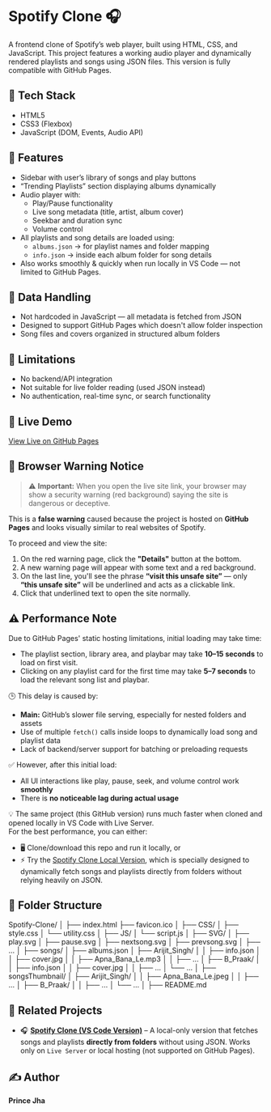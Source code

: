 # Spotify Clone 🎧

A frontend clone of Spotify’s web player, built using HTML, CSS, and JavaScript. This project features a working audio player and dynamically rendered playlists and songs using JSON files. This version is fully compatible with GitHub Pages.

## 🔧 Tech Stack
- HTML5
- CSS3 (Flexbox)
- JavaScript (DOM, Events, Audio API)

## 📱 Features
- Sidebar with user’s library of songs and play buttons
- “Trending Playlists” section displaying albums dynamically
- Audio player with:
  - Play/Pause functionality
  - Live song metadata (title, artist, album cover)
  - Seekbar and duration sync
  - Volume control
- All playlists and song details are loaded using:
  - `albums.json` → for playlist names and folder mapping
  - `info.json` → inside each album folder for song details
- Also works smoothly & quickly when run locally in VS Code — not limited to GitHub Pages.

## 📁 Data Handling
- Not hardcoded in JavaScript — all metadata is fetched from JSON
- Designed to support GitHub Pages which doesn't allow folder inspection
- Song files and covers organized in structured album folders

## 🚫 Limitations
- No backend/API integration
- Not suitable for live folder reading (used JSON instead)
- No authentication, real-time sync, or search functionality

## 🚀 Live Demo
[View Live on GitHub Pages](https://pjha91275.github.io/Spotify-Clone/)

## 🛑 Browser Warning Notice

> ⚠️ **Important:** When you open the live site link, your browser may show a security warning (red background) saying the site is dangerous or deceptive.

This is a **false warning** caused because the project is hosted on **GitHub Pages** and looks visually similar to real websites of Spotify.

To proceed and view the site:

1. On the red warning page, click the **"Details"** button at the bottom.  
2. A new warning page will appear with some text and a red background.  
3. On the last line, you'll see the phrase **“visit this unsafe site”** — only **“this unsafe site”** will be underlined and acts as a clickable link.  
4. Click that underlined text to open the site normally.

## ⚠️ Performance Note

Due to GitHub Pages' static hosting limitations, initial loading may take time:

- The playlist section, library area, and playbar may take **10–15 seconds** to load on first visit.
- Clicking on any playlist card for the first time may take **5–7 seconds** to load the relevant song list and playbar.

🕒 This delay is caused by:
- **Main:** GitHub’s slower file serving, especially for nested folders and assets
- Use of multiple `fetch()` calls inside loops to dynamically load song and playlist data
- Lack of backend/server support for batching or preloading requests
 
✅ However, after this initial load:
- All UI interactions like play, pause, seek, and volume control work **smoothly**
- There is **no noticeable lag during actual usage**

💡 The same project (this GitHub version) runs much faster when cloned and opened locally in VS Code with Live Server.  
For the best performance, you can either:
- 🖥️ Clone/download this repo and run it locally, or  
- ⚡ Try the [Spotify Clone Local Version](https://github.com/pjha91275/Spotify-Clone-Local), which is specially designed to dynamically fetch songs and playlists directly from folders without relying heavily on JSON.

## 📁 Folder Structure
Spotify-Clone/
│
├── index.html
├── favicon.ico
│
├── CSS/
│ ├── style.css
│ └── utility.css
│
├── JS/
│ └── script.js
│
├── SVG/
│ ├── play.svg
│ ├── pause.svg
│ ├── nextsong.svg
│ ├── prevsong.svg
│ ├── ...
│
├── songs/
│ ├── albums.json
│ ├── Arijit_Singh/
│ │ ├── info.json
│ │ ├── cover.jpg
│ │ ├── Apna_Bana_Le.mp3
│ │ ├── ...
│ ├── B_Praak/
│ │ ├── info.json
│ │ ├── cover.jpg
│ │ ├── ...
│ └── ...
│
├── songsThumbnail/
│ ├── Arijit_Singh/
│ │ ├── Apna_Bana_Le.jpeg
│ │ ├── ...
│ ├── B_Praak/
│ │ ├── ...
│ └── ...
│
├── README.md

## 🔗 Related Projects
- 🎧 **[Spotify Clone (VS Code Version)](https://github.com/pjha91275/Spotify-Clone-Local)** – A local-only version that fetches songs and playlists **directly from folders** without using JSON. Works only on `Live Server` or local hosting (not supported on GitHub Pages).

## ✍️ Author
**Prince Jha**
